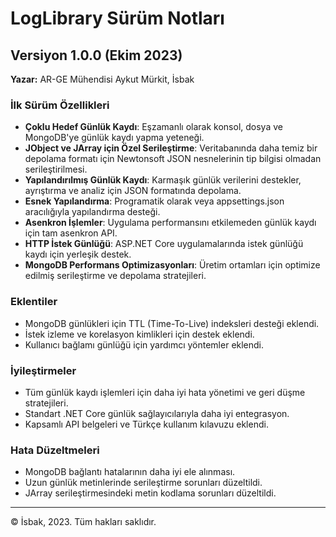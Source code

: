 # LogLibrary Sürüm Notları

## Versiyon 1.0.0 (Ekim 2023)

**Yazar:** AR-GE Mühendisi Aykut Mürkit, İsbak

### İlk Sürüm Özellikleri

- **Çoklu Hedef Günlük Kaydı**: Eşzamanlı olarak konsol, dosya ve MongoDB'ye günlük kaydı yapma yeteneği.
- **JObject ve JArray için Özel Serileştirme**: Veritabanında daha temiz bir depolama formatı için Newtonsoft JSON nesnelerinin tip bilgisi olmadan serileştirilmesi.
- **Yapılandırılmış Günlük Kaydı**: Karmaşık günlük verilerini destekler, ayrıştırma ve analiz için JSON formatında depolama.
- **Esnek Yapılandırma**: Programatik olarak veya appsettings.json aracılığıyla yapılandırma desteği.
- **Asenkron İşlemler**: Uygulama performansını etkilemeden günlük kaydı için tam asenkron API.
- **HTTP İstek Günlüğü**: ASP.NET Core uygulamalarında istek günlüğü kaydı için yerleşik destek.
- **MongoDB Performans Optimizasyonları**: Üretim ortamları için optimize edilmiş serileştirme ve depolama stratejileri.

### Eklentiler

- MongoDB günlükleri için TTL (Time-To-Live) indeksleri desteği eklendi.
- İstek izleme ve korelasyon kimlikleri için destek eklendi.
- Kullanıcı bağlamı günlüğü için yardımcı yöntemler eklendi.

### İyileştirmeler

- Tüm günlük kaydı işlemleri için daha iyi hata yönetimi ve geri düşme stratejileri.
- Standart .NET Core günlük sağlayıcılarıyla daha iyi entegrasyon.
- Kapsamlı API belgeleri ve Türkçe kullanım kılavuzu eklendi.

### Hata Düzeltmeleri

- MongoDB bağlantı hatalarının daha iyi ele alınması.
- Uzun günlük metinlerinde serileştirme sorunları düzeltildi.
- JArray serileştirmesindeki metin kodlama sorunları düzeltildi.

---

© İsbak, 2023. Tüm hakları saklıdır. 